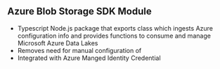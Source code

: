 ## Azure Blob Storage SDK Module

- Typescript Node.js package that exports class which ingests Azure configuration info and provides functions to consume and manage Microsoft Azure Data Lakes
- Removes need for manual configuration of
- Integrated with Azure Manged Identity Credential
